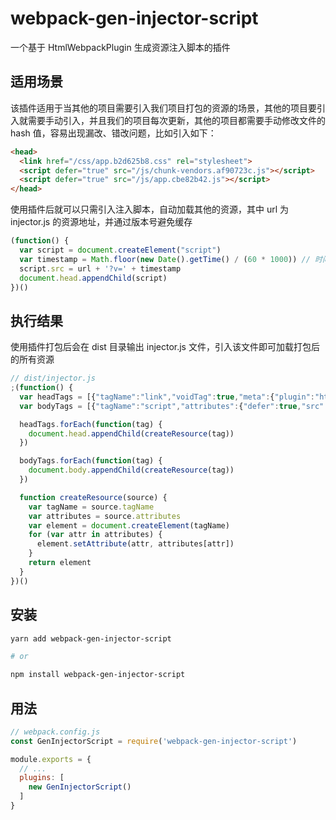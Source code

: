 # webpack-gen-injector-script

一个基于 HtmlWebpackPlugin 生成资源注入脚本的插件

## 适用场景

该插件适用于当其他的项目需要引入我们项目打包的资源的场景，其他的项目要引入就需要手动引入，并且我们的项目每次更新，其他的项目都需要手动修改文件的 hash 值，容易出现漏改、错改问题，比如引入如下：

```html
<head>
  <link href="/css/app.b2d625b8.css" rel="stylesheet">
  <script defer="true" src="/js/chunk-vendors.af90723c.js"></script>
  <script defer="true" src="/js/app.cbe82b42.js"></script>
</head>
```

使用插件后就可以只需引入注入脚本，自动加载其他的资源，其中 url 为 injector.js 的资源地址，并通过版本号避免缓存

```js
(function() {
  var script = document.createElement("script")
  var timestamp = Math.floor(new Date().getTime() / (60 * 1000)) // 时间戳按分钟取整
  script.src = url + '?v=' + timestamp
  document.head.appendChild(script)
})()
```

## 执行结果

使用插件打包后会在 dist 目录输出 injector.js 文件，引入该文件即可加载打包后的所有资源

```js
// dist/injector.js
;(function() {
  var headTags = [{"tagName":"link","voidTag":true,"meta":{"plugin":"html-webpack-plugin"},"attributes":{"href":"/css/app.b2d625b8.css","rel":"stylesheet"}}];
  var bodyTags = [{"tagName":"script","attributes":{"defer":true,"src":"/js/chunk-vendors.af90723c.js"}},{"tagName":"script","attributes":{"defer":true,"src":"/js/app.cbe82b42.js"}}];

  headTags.forEach(function(tag) {
    document.head.appendChild(createResource(tag))
  })

  bodyTags.forEach(function(tag) {
    document.body.appendChild(createResource(tag))
  })

  function createResource(source) {
    var tagName = source.tagName
    var attributes = source.attributes
    var element = document.createElement(tagName)
    for (var attr in attributes) {
      element.setAttribute(attr, attributes[attr])
    }
    return element
  }
})()
```

## 安装

```sh
yarn add webpack-gen-injector-script

# or

npm install webpack-gen-injector-script
```

## 用法

```js
// webpack.config.js
const GenInjectorScript = require('webpack-gen-injector-script')

module.exports = {
  // ...
  plugins: [
    new GenInjectorScript()
  ]
}
```